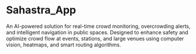 # Sahastra_App
An AI-powered solution for real-time crowd monitoring, overcrowding alerts, and intelligent navigation in public spaces. Designed to enhance safety and optimize crowd flow at events, stations, and large venues using computer vision, heatmaps, and smart routing algorithms. 
